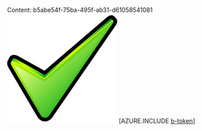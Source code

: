 Content: b5abe54f-75ba-495f-ab31-d61058541081![image](11f5fca9-8fd1-49b9-aa52-5f5ee44e2590.png)
[AZURE.INCLUDE [b-token](62aba917-b934-4b6d-a7ff-39365045e511.md)]
